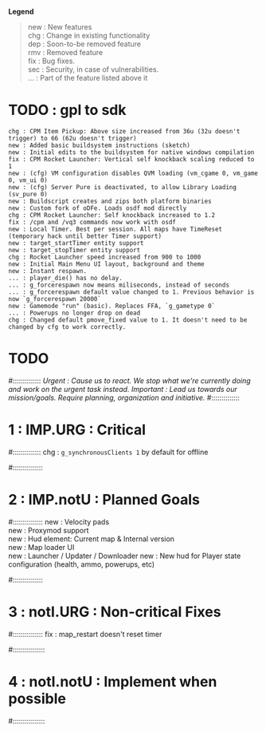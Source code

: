 **Legend**
> new : New features  
> chg : Change in existing functionality  
> dep : Soon-to-be removed feature  
> rmv : Removed feature  
> fix : Bug fixes.  
> sec : Security, in case of vulnerabilities.  
> ... : Part of the feature listed above it


# TODO : gpl to sdk
```
chg : CPM Item Pickup: Above size increased from 36u (32u doesn't trigger) to 66 (62u doesn't trigger)  
new : Added basic buildsystem instructions (sketch)  
new : Initial edits to the buildsystem for native windows compilation  
fix : CPM Rocket Launcher: Vertical self knockback scaling reduced to 1  
new : (cfg) VM configuration disables QVM loading (vm_cgame 0, vm_game 0, vm_ui 0)  
new : (cfg) Server Pure is deactivated, to allow Library Loading (sv_pure 0)  
new : Buildscript creates and zips both platform binaries  
new : Custom fork of oDFe. Loads osdf mod directly
chg : CPM Rocket Launcher: Self knockback increased to 1.2  
fix : /cpm and /vq3 commands now work with osdf
new : Local Timer. Best per session. All maps have TimeReset (temporary hack until better Timer support)  
new : target_startTimer entity support  
new : target_stopTimer entity support  
chg : Rocket Launcher speed increased from 900 to 1000  
new : Initial Main Menu UI layout, background and theme
new : Instant respawn.   
... : player_die() has no delay.   
... : g_forcerespawn now means miliseconds, instead of seconds  
... : g_forcerespawn default value changed to 1. Previous behavior is now `g_forcerespawn 20000`  
new : Gamemode "run" (basic). Replaces FFA, `g_gametype 0`  
... : Powerups no longer drop on dead
chg : Changed default pmove_fixed value to 1. It doesn't need to be changed by cfg to work correctly.  
```

# TODO
#::::::::::::::
_Urgent    : Cause us to react. We stop what we're currently doing and work on the urgent task instead._
_Important : Lead us towards our mission/goals. Require planning, organization and initiative._
#::::::::::::::
# 1 : IMP.URG : Critical
#::::::::::::::
chg : `g_synchronousClients 1` by default for offline

#:::::::::::::::
# 2 : IMP.notU : Planned Goals
#:::::::::::::::
new : Velocity pads  
new : Proxymod support  
new : Hud element: Current map & Internal version  
new : Map loader UI  
new : Launcher / Updater / Downloader
new : New hud for Player state configuration (health, ammo, powerups, etc)  

#:::::::::::::::
# 3 : notI.URG : Non-critical Fixes
#:::::::::::::::
fix : map_restart doesn't reset timer

#::::::::::::::::
# 4 : notI.notU : Implement when possible
#::::::::::::::::
